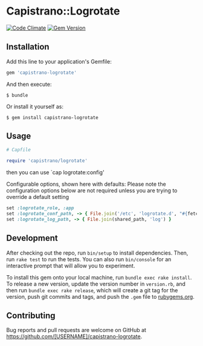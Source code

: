 # Capistrano::Logrotate

[![Code Climate](http://img.shields.io/codeclimate/github/linjunpop/capistrano-logrotate.svg)](https://codeclimate.com/github/linjunpop/capistrano-logrotate)
[![Gem Version](http://img.shields.io/gem/v/capistrano-logrotate.svg)](https://rubygems.org/gems/capistrano-logrotate)

## Installation

Add this line to your application's Gemfile:

```ruby
gem 'capistrano-logrotate'
```

And then execute:

    $ bundle

Or install it yourself as:

    $ gem install capistrano-logrotate

## Usage

```ruby
# Capfile

require 'capistrano/logrotate'
```

then you can use `cap logrotate:config'

Configurable options, shown here with defaults: Please note the configuration options below are not required unless you are trying to override a default setting

```ruby
set :logrotate_role, :app
set :logrotate_conf_path, -> { File.join('/etc', 'logrotate.d', "#{fetch(:application)}_#{fetch(:stage)}") }
set :logrotate_log_path, -> { File.join(shared_path, 'log') }
```

## Development

After checking out the repo, run `bin/setup` to install dependencies. Then, run `rake test` to run the tests. You can also run `bin/console` for an interactive prompt that will allow you to experiment.

To install this gem onto your local machine, run `bundle exec rake install`. To release a new version, update the version number in `version.rb`, and then run `bundle exec rake release`, which will create a git tag for the version, push git commits and tags, and push the `.gem` file to [rubygems.org](https://rubygems.org).

## Contributing

Bug reports and pull requests are welcome on GitHub at https://github.com/[USERNAME]/capistrano-logrotate.

